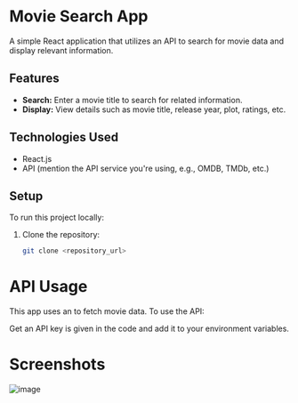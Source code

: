 # Movie Search App

A simple React application that utilizes an API to search for movie data and display relevant information.

## Features

- **Search:** Enter a movie title to search for related information.
- **Display:** View details such as movie title, release year, plot, ratings, etc.

## Technologies Used

- React.js
- API (mention the API service you're using, e.g., OMDB, TMDb, etc.)

## Setup

To run this project locally:

1. Clone the repository:
   ```bash
   git clone <repository_url>


# API Usage
This app uses an to fetch movie data. To use the API:

Get an API key is given in the code and add it to your environment variables.



# Screenshots
![image](https://github.com/Tanvir-A-Khan/MOVIESTACK/assets/66480107/a4035379-5136-4fb4-b416-0fc83889343d)
